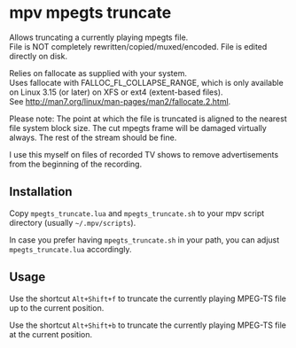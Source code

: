# mpv mpegts truncate

Allows truncating a currently playing mpegts file.  
File is NOT completely rewritten/copied/muxed/encoded.
File is edited directly on disk.  

Relies on fallocate as supplied with your system.  
Uses fallocate with FALLOC_FL_COLLAPSE_RANGE, which is 
only available on Linux 3.15 (or later) on XFS or ext4 (extent-based files).  
See http://man7.org/linux/man-pages/man2/fallocate.2.html.

Please note: The point at which the file is truncated is aligned to the
nearest file system block size. The cut mpegts frame will be damaged virtually
always. The rest of the stream should be fine.

I use this myself on files of recorded TV shows to remove advertisements
from the beginning of the recording.

## Installation

Copy `mpegts_truncate.lua` and `mpegts_truncate.sh` to your mpv script directory (usually `~/.mpv/scripts`).  

In case you prefer having `mpegts_truncate.sh` in your path, you can adjust `mpegts_truncate.lua` accordingly.

## Usage

Use the shortcut `Alt+Shift+f` to truncate the currently playing MPEG-TS file up to the current position.

Use the shortcut `Alt+Shift+b` to truncate the currently playing MPEG-TS file at the current position.
